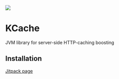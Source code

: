 [![](https://jitpack.io/v/tigrulya-exe/kcache.svg)](https://jitpack.io/#tigrulya-exe/kcache)
# KCache
JVM library for server-side HTTP-caching boosting  
## Installation
[Jitpack page](https://jitpack.io/#tigrulya-exe/kcache)
